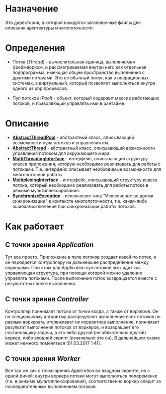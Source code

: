 # Назначение

Это директория, в которой находятся заголовочные файлы для описания архитектуры многопоточности.

# Определения

* Поток (_Thread_) - вычислительная единица, выполняемая фреймворком, и рассматриваемая внутри 
него как отдельная подпрограмма, имеющая общее пространство выполнения с другими потоками.
Это не обычный поток, как в операционных системах, а виртуальный, который позволяет выполняться
внутри одного из php процессов.

* Пул потоков (_Pool_) - объект, который содержит массив работающих потоков, и позволяющий
управлять ими в рантайме.

# Описание

* **[AbstractThreadPool](Pool/AbstractThreadPool.php)** - абстрактный класс,
    описывающий возможности пула потоков и управления им.
* **[AbstractThread](AbstractThread.php)** - абстрактный класс,
    описывающий возможности управления потоком для окружающего мира.
* **[MultiThreadingInterface](MultiThreadingInterface.php)** - интерфейс,
    описывающий структуру класса приложения, которую необходимо реализовать для работы с потоками.
    Т.е. интерфейс описывает необходимые возможности для многопоточной работы.
* **[MultiplexingInterface](MultiplexingInterface.php)** - интерфейс,
    описывающий структуру класса потока, который необходимо реализовать
    для работы потока в режиме мультиплексирования.
* **[SynchronizeException](Synchronizer/SynchronizeException.php)** - исключение типа
    "Исключение во время синхронизации" в контексте многопоточности,
    т.е. какая-либо ошибка/исключение при синхронизации работы потоков.

# Как работает

## С точки зрения _Application_

Тут все просто. Приложение в пуле потоков создает какой-то поток, и он передается контроллеру
на дальнейшее распределение между воркерами. При этом для _Application_ пул потоков выглядит
как управляющая структура, при помощи которой можно удаленно управлять потоками. После выполнения
поток возвращается вместе с результатом своего выполнения.

## С точки зрения _Controller_

Контроллер принимает потоки от точки входа, а также от воркеров. Он по специальному алгоритму
распределяет выполнение всех потоков по разным воркерам, отслеживает их корректное выполнение,
принимает результат выполнения потоков от воркеров, и возвращает его постановщику задачи, а это
либо другой (не обязательно другой) воркер, либо входной скрипт (изначально это он). В дальнейшем
схема может немного поменяться (01.03.2017 1:41).

## С точки зрения _Worker_

Все так же как с точки зрения _Application_ во входном скрипте, но с одной фичей: внутри воркера
потоки могут выполняться попеременке (т.е. в режиме мультиплексирования), соответственно
воркер следит за последовательным выполнением потоков.